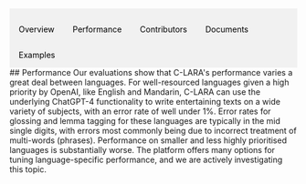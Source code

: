 <div style="overflow: hidden; background-color: #f1f1f1;">

  <a href="index.md" style="float: left; display: block; color: black; text-align: center; padding: 14px 16px; text-decoration: none;">Overview</a>
  <a href="performance.md" style="float: left; display: block; color: black; text-align: center; padding: 14px 16px; text-decoration: none;">Performance</a>
  <a href="collaborators.md" style="float: left; display: block; color: black; text-align: center; padding: 14px 16px; text-decoration: none;">Contributors</a>
  <a href="documents.md" style="float: left; display: block; color: black; text-align: center; padding: 14px 16px; text-decoration: none;">Documents</a>
  <a href="examples.md" style="float: left; display: block; color: black; text-align: center; padding: 14px 16px; text-decoration: none;">Examples</a>

</div>
## Performance
Our evaluations show that C-LARA's performance varies a great deal between languages. For well-resourced languages 
given a high priority by OpenAI, like English and Mandarin, C-LARA can use the underlying ChatGPT-4 functionality
to write entertaining texts on a wide variety of subjects, with an error rate of well under 1%. Error
rates for glossing and lemma tagging for these languages are typically in the mid single digits,
with errors most commonly being due to incorrect treatment of multi-words (phrases). Performance
on smaller and less highly prioritised languages is substantially worse. The platform offers
many options for tuning language-specific performance, and we are actively investigating this topic.

